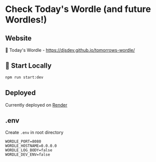 # Check Today's Wordle (and future Wordles!)

## Website

📝 Today's  Wordle - https://djsdev.github.io/tomorrows-wordle/

## 🏦 Start Locally

```sh
npm run start:dev
```

## Deployed

Currently deployed on [Render](https://render.com/)

## .env

Create `.env` in root directory

```
WORDLE_PORT=8080
WORDLE_HOSTNAME=0.0.0.0
WORDLE_LOG_BODY=false
WORDLE_DEV_ENV=false
```